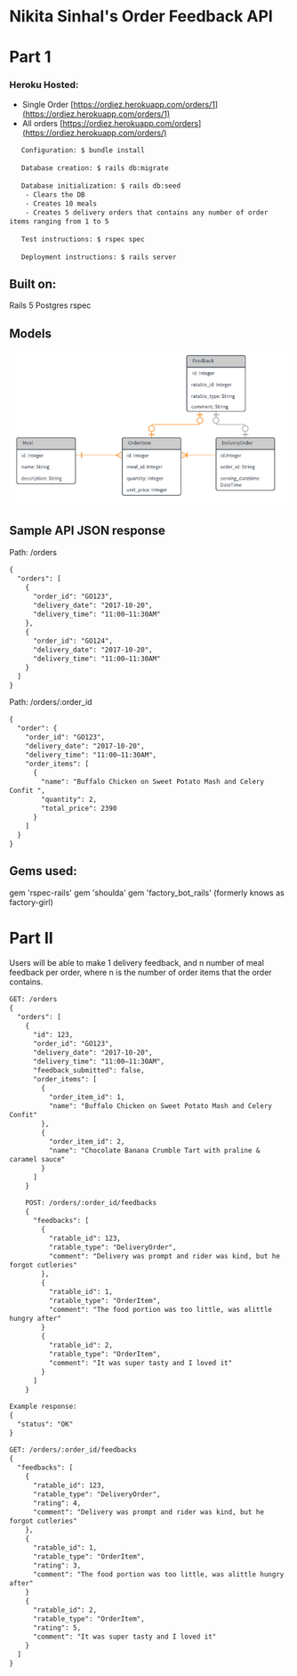 # Nikita Sinhal's Order Feedback API
# Part 1
### Heroku Hosted:
* Single Order [https://ordiez.herokuapp.com/orders/1](https://ordiez.herokuapp.com/orders/1)
* All orders [https://ordiez.herokuapp.com/orders](https://ordiez.herokuapp.com/orders/)


```
   Configuration: $ bundle install

   Database creation: $ rails db:migrate

   Database initialization: $ rails db:seed
    - Clears the DB
    - Creates 10 meals
    - Creates 5 delivery orders that contains any number of order items ranging from 1 to 5

   Test instructions: $ rspec spec

   Deployment instructions: $ rails server
```

## Built on:
Rails 5
Postgres
rspec


## Models
![ERD](/public/erd.png "ERD")


## Sample API JSON response
Path: /orders
```
{
  "orders": [
    {
      "order_id": "GO123",
      "delivery_date": "2017-10-20",
      "delivery_time": "11:00–11:30AM"
    },
    {
      "order_id": "GO124",
      "delivery_date": "2017-10-20",
      "delivery_time": "11:00–11:30AM"
    }
  ]
}
```
Path: /orders/:order_id
```
{
  "order": {
    "order_id": "GO123",
    "delivery_date": "2017-10-20",
    "delivery_time": "11:00–11:30AM",
    "order_items": [
      {
        "name": "Buffalo Chicken on Sweet Potato Mash and Celery Confit ",
        "quantity": 2,
        "total_price": 2390
      }
    ]
  }
}
```

## Gems used:
gem 'rspec-rails'
gem 'shoulda'
gem 'factory_bot_rails' (formerly knows as factory-girl)


# Part II

 Users will be able to make 1 delivery feedback, and n number of meal feedback per order, where n is the number of order items that the order contains.

```
GET: /orders
{
  "orders": [
    {
      "id": 123,
      "order_id": "GO123",
      "delivery_date": "2017-10-20",
      "delivery_time": "11:00–11:30AM",
      "feedback_submitted": false,
      "order_items": [
        {
          "order_item_id": 1,
          "name": "Buffalo Chicken on Sweet Potato Mash and Celery Confit"
        },
        {
          "order_item_id": 2,
          "name": "Chocolate Banana Crumble Tart with praline & caramel sauce"
        }
      ]
    }
```

```
    POST: /orders/:order_id/feedbacks
    {
      "feedbacks": [
        {
          "ratable_id": 123,
          "ratable_type": "DeliveryOrder",
          "comment": "Delivery was prompt and rider was kind, but he forgot cutleries"
        },
        {
          "ratable_id": 1,
          "ratable_type": "OrderItem",
          "comment": "The food portion was too little, was alittle hungry after"
        }
        {
          "ratable_id": 2,
          "ratable_type": "OrderItem",
          "comment": "It was super tasty and I loved it"
        }
      ]
    }
```

```
Example response:
{
  "status": "OK"
}
```


```
GET: /orders/:order_id/feedbacks
{
  "feedbacks": [
    {
      "ratable_id": 123,
      "ratable_type": "DeliveryOrder",
      "rating": 4,
      "comment": "Delivery was prompt and rider was kind, but he forgot cutleries"
    },
    {
      "ratable_id": 1,
      "ratable_type": "OrderItem",
      "rating": 3,
      "comment": "The food portion was too little, was alittle hungry after"
    }
    {
      "ratable_id": 2,
      "ratable_type": "OrderItem",
      "rating": 5,
      "comment": "It was super tasty and I loved it"
    }
  ]
}
```
